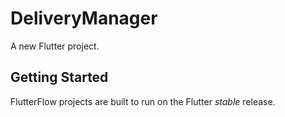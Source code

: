 # DeliveryManager

A new Flutter project.

## Getting Started

FlutterFlow projects are built to run on the Flutter _stable_ release.
